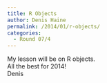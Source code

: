 ```yaml
---
title: R Objects
author: Denis Haine
permalink: /2014/01/r-objects/
categories:
  - Round 07/4
---
```

My lesson will be on R objects.  
All the best for 2014!  
Denis
